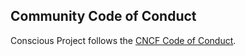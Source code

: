 ## Community Code of Conduct

Conscious Project follows the [CNCF Code of Conduct](https://github.com/cncf/foundation/blob/master/code-of-conduct.md).